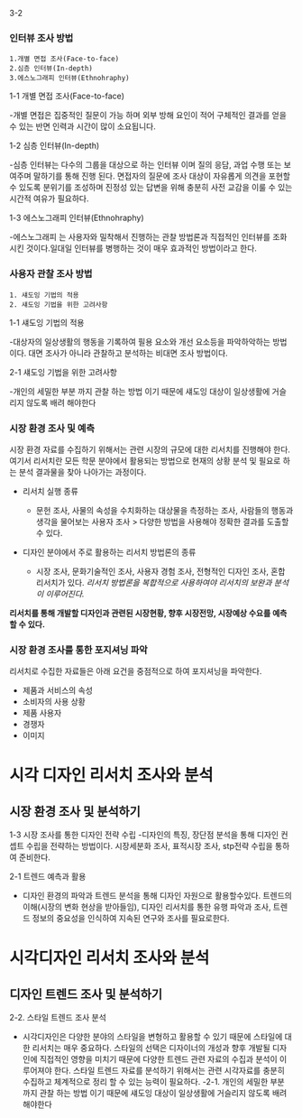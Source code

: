 3-2
### 인터뷰 조사 방법 ###

    1.개별 면접 조사(Face-to-face)
    2.심층 인터뷰(In-depth)
    3.에스노그래피 인터뷰(Ethnohraphy)

1-1 개별 면접 조사(Face-to-face)

  -개별 면접은 집중적인 질문이 가능 하며 외부 방해 요인이 적어 구체적인 결과를 얻을수 있는 반면 인력과 시간이 많이 소요됩니다.

1-2 심층 인터뷰(In-depth)

  -심층 인터뷰는 다수의 그룹을 대상으로 하는 인터뷰 이며 질의 응담, 과업 수행 또는 보여주며 말하기를 통해 진행 된다.
  면접자의 질문에 조사 대상이 자유롭게 의견을 포현할 수 있도록 분위기를 조성하며 진정성 있는 답변을 위해 충분히 사전 교감을 이룰 수 있는 시간적 여유가 필요하다.

1-3 에스노그래피 인터뷰(Ethnohraphy)

  -에스노그래피 는 사용자와 밀착해서 진행하는 관찰 방법론과 직접적인 인터뷰를 조화 시킨 것이다.일대일 인터뷰를 병행하는 것이 매우 효과적인 방법이라고 한다.

### 사용자 관찰 조사 방법 ###

    1. 섀도잉 기법의 적용
    2. 섀도잉 기법을 위한 고려사항


1-1 섀도잉 기법의 적용

  -대상자의 일상생활의 행동을 기록하여 필용 요소와 개선 요소등을 파악하악하는 방법이다. 대면 조사가 아니라 관찰하고 분석하는 비대면 조사 방법이다.

2-1 섀도잉 기법을 위한 고려사항

  -개인의 세밀한 부분 까지 관찰 하는 방법 이기 때문에 섀도잉 대상이 일상생활에 거슬리지 않도록 배려 해야한다

### 시장 환경 조사 및 예측 ###
시장 환경 자료를 수집하기 위해서는 관련 시장의 규모에 대한 리서치를 진행해야 한다. 여기서 리서치란 모든 학문 분야에서 활용되는 방법으로 현재의 상황 분석 및 필요로 하는 분석 결과물을 찾아 나아가는 과정이다.

* 리서치 실행 종류
  * 문헌 조사, 사물의 속성을 수치화하는 대상물을 측정하는 조사, 사람들의 행동과 생각을 물어보는 사용자 조사 > 다양한 방법을 사용해야 정확한 결과를 도출할 수 있다.

* 디자인 분야에서 주로 활용하는 리서치 방법론의 종류
  * 시장 조사, 문화기술적인 조사, 사용자 경험 조사, 전형적인 디자인 조사, 혼합 리서치가 있다. _리서치 방법론을 복합적으로 사용하여야 리서치의 보완과 분석이 이루어진다._

**리서치를 통해 개발할 디자인과 관련된 시장현황, 향후 시장전망, 시장예상 수요를 예측할 수 있다.**

### 시장 환경 조사를 통한 포지셔닝 파악 ###
리서치로 수집한 자료들은 아래 요건을 중점적으로 하여 포지셔닝을 파악한다.

- 제품과 서비스의 속성
- 소비자의 사용 상황
- 제품 사용자
- 경쟁자
- 이미지
# 시각 디자인 리서치 조사와 분석
## 시장 환경 조사 및 분석하기

1-3 시장 조사를 통한 디자인 전략 수립
-디자인의 특징, 장단점 분석을 통해 디자인 컨셉트 수립을 전략하는 방법이다.
 시장세분화 조사, 표적시장 조사, stp전략 수립을 통하여 준비한다.

2-1 트렌드 예측과 활용
- 디자인 환경의 파악과 트렌드 분석을 통해 디자인 자원으로 활용할수있다.
 트렌드의 이해(시장의 변화 현상을 받아들임), 디자인 리서치를 통한 유행 파악과 조사, 트렌드 정보의 중요성을 인식하여 지속된 연구와 조사를 필요로한다.


# 시각디자인 리서치 조사와 분석

## 디자인 트렌드 조사 및 분석하기

2-2. 스타일 트렌드 조사 분석
- 시각디자인은 다양한 분야의 스타일을 변형하고 활용할 수 있기 때문에 스타일에 대한 리서치는 매우 중요하다.
스타일의 선택은 디자이너의 개성과 향후 개발될 디자인에 직접적인 영향을 미치기 때문에 다양한 트렌드 관련 자료의 수집과 분석이 이루어져야 한다.
스타일 트렌드 자료를 분석하기 위해서는 관련 시각자료를 충분히 수집하고 체계적으로 정리 할 수 있는 능력이 필요하다.
-2-1. 개인의 세밀한 부분 까지 관찰 하는 방법 이기 때문에 섀도잉 대상이 일상생활에 거슬리지 않도록 배려 해야한다
